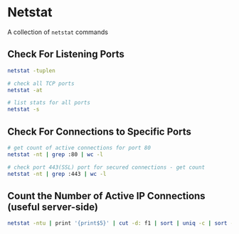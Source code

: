 # Netstat
A collection of ```netstat``` commands

## Check For Listening Ports
```bash
netstat -tuplen

# check all TCP ports
netstat -at

# list stats for all ports
netstat -s
```

## Check For Connections to Specific Ports
```bash
# get count of active connections for port 80
netstat -nt | grep :80 | wc -l

# check port 443(SSL) port for secured connections - get count
netstat -nt | grep :443 | wc -l
```

## Count the Number of Active IP Connections (useful server-side)
```bash
netstat -ntu | print '{print$5}' | cut -d: f1 | sort | uniq -c | sort -rn
